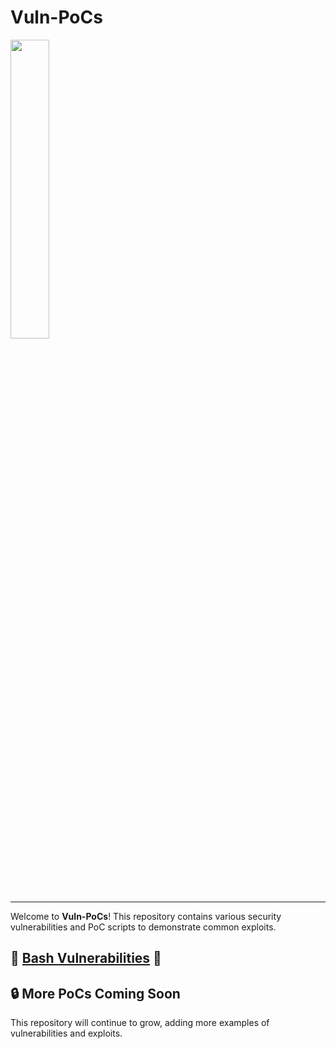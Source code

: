 # Vuln-PoCs

<img src="https://github.com/user-attachments/assets/b47203c2-cb0d-4958-959b-6781e073375f" width="35%" height="35%"/>

---

Welcome to **Vuln-PoCs**! This repository contains various security vulnerabilities and PoC scripts to demonstrate common exploits.

## 📂 [Bash Vulnerabilities](https://github.com/Conper/Vuln-PoCs/blob/main/Bash.md) 🔐

## 🔒 More PoCs Coming Soon

This repository will continue to grow, adding more examples of vulnerabilities and exploits.
